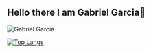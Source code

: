 ## Hello there I am Gabriel Garcia👋

![Gabriel Garcia](https://github-readme-stats.vercel.app/api?username=garciaa43&hide=contribs,prs)

[![Top Langs](https://github-readme-stats.vercel.app/api/top-langs/?username=anuraghazra&layout=donut-vertical)](https://github.com/anuraghazra/github-readme-stats)
